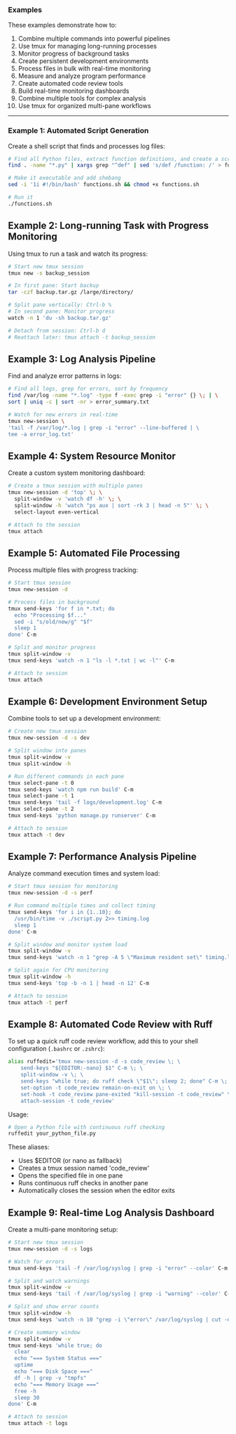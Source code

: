 ### Examples

These examples demonstrate how to:

1. Combine multiple commands into powerful pipelines
2. Use tmux for managing long-running processes
3. Monitor progress of background tasks
4. Create persistent development environments
5. Process files in bulk with real-time monitoring
6. Measure and analyze program performance
7. Create automated code review tools
8. Build real-time monitoring dashboards
9. Combine multiple tools for complex analysis
10. Use tmux for organized multi-pane workflows

---

### Example 1: Automated Script Generation

Create a shell script that finds and processes log files:

```bash
# Find all Python files, extract function definitions, and create a script
find . -name "*.py" | xargs grep "^def" | sed 's/def /function: /' > functions.sh

# Make it executable and add shebang
sed -i '1i #!/bin/bash' functions.sh && chmod +x functions.sh

# Run it
./functions.sh
```

## Example 2: Long-running Task with Progress Monitoring

Using tmux to run a task and watch its progress:

```bash
# Start new tmux session
tmux new -s backup_session

# In first pane: Start backup
tar -czf backup.tar.gz /large/directory/

# Split pane vertically: Ctrl-b %
# In second pane: Monitor progress
watch -n 1 'du -sh backup.tar.gz'

# Detach from session: Ctrl-b d
# Reattach later: tmux attach -t backup_session
```

## Example 3: Log Analysis Pipeline

Find and analyze error patterns in logs:

```bash
# Find all logs, grep for errors, sort by frequency
find /var/log -name "*.log" -type f -exec grep -i "error" {} \; | \
sort | uniq -c | sort -nr > error_summary.txt

# Watch for new errors in real-time
tmux new-session \
'tail -f /var/log/*.log | grep -i "error" --line-buffered | \
tee -a error_log.txt'
```

## Example 4: System Resource Monitor

Create a custom system monitoring dashboard:

```bash
# Create a tmux session with multiple panes
tmux new-session -d 'top' \; \
  split-window -v 'watch df -h' \; \
  split-window -h 'watch "ps aux | sort -rk 3 | head -n 5"' \; \
  select-layout even-vertical

# Attach to the session
tmux attach
```

## Example 5: Automated File Processing

Process multiple files with progress tracking:

```bash
# Start tmux session
tmux new-session -d

# Process files in background
tmux send-keys 'for f in *.txt; do 
  echo "Processing $f..."
  sed -i "s/old/new/g" "$f"
  sleep 1
done' C-m

# Split and monitor progress
tmux split-window -v
tmux send-keys 'watch -n 1 "ls -l *.txt | wc -l"' C-m

# Attach to session
tmux attach
```

## Example 6: Development Environment Setup

Combine tools to set up a development environment:

```bash
# Create new tmux session
tmux new-session -d -s dev

# Split window into panes
tmux split-window -v
tmux split-window -h

# Run different commands in each pane
tmux select-pane -t 0
tmux send-keys 'watch npm run build' C-m
tmux select-pane -t 1
tmux send-keys 'tail -f logs/development.log' C-m
tmux select-pane -t 2
tmux send-keys 'python manage.py runserver' C-m

# Attach to session
tmux attach -t dev
```

## Example 7: Performance Analysis Pipeline

Analyze command execution times and system load:

```bash
# Start tmux session for monitoring
tmux new-session -d -s perf

# Run command multiple times and collect timing
tmux send-keys 'for i in {1..10}; do
  /usr/bin/time -v ./script.py 2>> timing.log
  sleep 1
done' C-m

# Split window and monitor system load
tmux split-window -v
tmux send-keys 'watch -n 1 "grep -A 5 \"Maximum resident set\" timing.log | tail -n 6"' C-m

# Split again for CPU monitoring
tmux split-window -h
tmux send-keys 'top -b -n 1 | head -n 12' C-m

# Attach to session
tmux attach -t perf
```

## Example 8: Automated Code Review with Ruff

To set up a quick ruff code review workflow, add this to your shell configuration (`.bashrc` or `.zshrc`):

```bash
alias ruffedit='tmux new-session -d -s code_review \; \
    send-keys "${EDITOR:-nano} $1" C-m \; \
    split-window -v \; \
    send-keys "while true; do ruff check \"$1\"; sleep 2; done" C-m \; \
    set-option -t code_review remain-on-exit on \; \
    set-hook -t code_review pane-exited "kill-session -t code_review" \; \
    attach-session -t code_review'
```

Usage:

```bash
# Open a Python file with continuous ruff checking
ruffedit your_python_file.py
```

These aliases:

- Uses $EDITOR (or nano as fallback)
- Creates a tmux session named 'code_review'
- Opens the specified file in one pane
- Runs continuous ruff checks in another pane
- Automatically closes the session when the editor exits

## Example 9: Real-time Log Analysis Dashboard

Create a multi-pane monitoring setup:

```bash
# Start new tmux session
tmux new-session -d -s logs

# Watch for errors
tmux send-keys 'tail -f /var/log/syslog | grep -i "error" --color' C-m

# Split and watch warnings
tmux split-window -v
tmux send-keys 'tail -f /var/log/syslog | grep -i "warning" --color' C-m

# Split and show error counts
tmux split-window -h
tmux send-keys 'watch -n 10 "grep -i \"error\" /var/log/syslog | cut -d\" \" -f5 | sort | uniq -c | sort -nr"' C-m

# Create summary window
tmux split-window -v
tmux send-keys 'while true; do
  clear
  echo "=== System Status ==="
  uptime
  echo "=== Disk Space ==="
  df -h | grep -v "tmpfs"
  echo "=== Memory Usage ==="
  free -h
  sleep 30
done' C-m

# Attach to session
tmux attach -t logs
```
